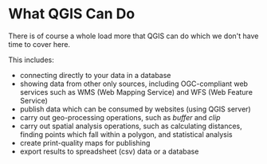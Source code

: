 What QGIS Can Do
================
There is of course a whole load more that QGIS can do which we don't have time to cover here.

This includes:
- connecting directly to your data in a database
- showing data from other only sources, including OGC-compliant web services such as WMS (Web Mapping Service) and WFS (Web Feature Service)
- publish data which can be consumed by websites (using QGIS server)
- carry out geo-processing operations, such as *buffer* and *clip*
- carry out spatial analysis operations, such as calculating distances, finding points which fall within a polygon, and statistical analysis
- create print-quality maps for publishing
- export results to spreadsheet (csv) data or a database
